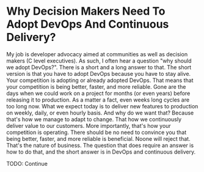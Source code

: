 # Why Decision Makers Need To Adopt DevOps And Continuous Delivery?

My job is developer advocacy aimed at communities as well as decision makers (C level executives). As such, I often hear a question "why should we adopt DevOps?". There is a short and a long answer to that. The short version is that you have to adopt DevOps because you have to stay alive. Your competition is adopting or already adopted DevOps. That means that your competition is being better, faster, and more reliable. Gone are the days when we could work on a project for months (or even years) before releasing it to production. As a matter a fact, even weeks long cycles are too long now. What we expect today is to deliver new features to production on weekly, daily, or even hourly basis. And why do we want that? Because that's how we manage to adapt to change. That how we continuously deliver value to our customers. More importantly, that's how your competition is operating. There should be no need to convince you that being better, faster, and more reliable is beneficial. Noone will reject that. That's the nature of business. The question that does require an answer is how to do that, and the short answer is in DevOps and continuous delivery.

TODO: Continue